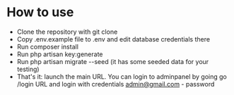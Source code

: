# How to use

-   Clone the repository with git clone
-   Copy .env.example file to .env and edit database credentials there
-   Run composer install
-   Run php artisan key:generate
-   Run php artisan migrate --seed (it has some seeded data for your testing)
-   That's it: launch the main URL.
    You can login to adminpanel by going go /login URL and login with credentials <admin@gmail.com> - password
